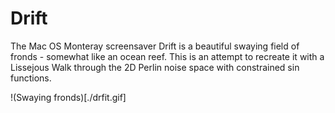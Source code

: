 # Drift

The Mac OS Monteray screensaver Drift is a beautiful swaying field of fronds - somewhat like an ocean reef. This is an attempt to recreate it with a Lissejous Walk through the 2D Perlin noise space with constrained sin functions.

!(Swaying fronds)[./drfit.gif]
